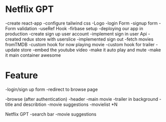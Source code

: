 # Netflix  GPT

-create react-app
-configure tailwind css
-Logo
-login Form
-signup form
-Form validation
-useRef Hook
-firbase setup
-deploying our app in production
-create sign up user account
-implement sign in user Api
-created redux store with userslice
-implemented sign out
-fetch movies fromTMDB
-custom hook for now playing movie
-custom hook for trailer
-update store
-embed the youtube video
-make it auto play and mute
-make it main container awesome




# Feature

-login/sign up form
-redirect to browse page

-browse (after authentication)
  -header
  -main movie
    -trailer in background
    -title and describtion
    -movie suggestions
       -movielist *N

Netflix GPT
  -search bar
  -movie suggestions
  




